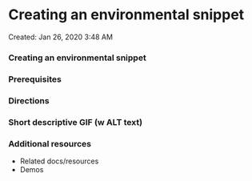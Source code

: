 # Creating an environmental snippet

Created: Jan 26, 2020 3:48 AM

### Creating an environmental snippet

### Prerequisites

### Directions

### Short descriptive GIF (w ALT text)

### Additional resources

- Related docs/resources
- Demos